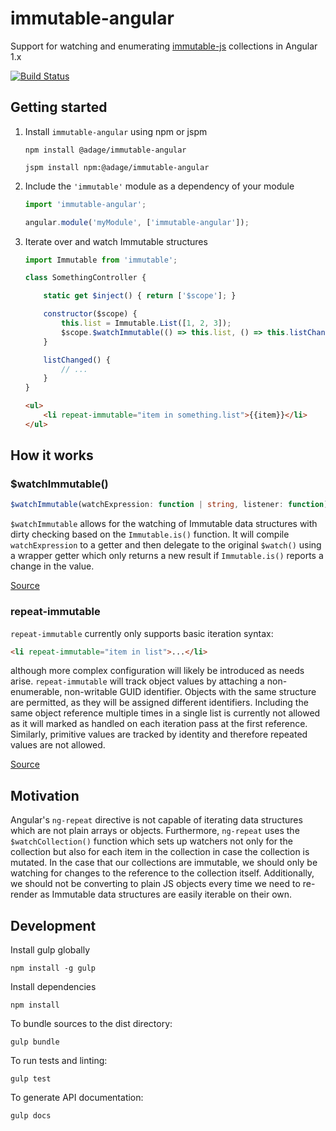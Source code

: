 # immutable-angular
Support for watching and enumerating [immutable-js](https://github.com/facebook/immutable-js) collections in Angular 1.x

[![Build Status](https://travis-ci.org/Adage-Technologies/immutable-angular.svg)](https://travis-ci.org/Adage-Technologies/immutable-angular)

## Getting started

1. Install `immutable-angular` using npm or jspm
    ```
    npm install @adage/immutable-angular
    ```
    ```
    jspm install npm:@adage/immutable-angular
    ```

2. Include the `'immutable'` module as a dependency of your module
    ```javascript
    import 'immutable-angular';

    angular.module('myModule', ['immutable-angular']);
    ```

3. Iterate over and watch Immutable structures
    ```javascript
    import Immutable from 'immutable';

    class SomethingController {

        static get $inject() { return ['$scope']; }

        constructor($scope) {
            this.list = Immutable.List([1, 2, 3]);
            $scope.$watchImmutable(() => this.list, () => this.listChanged());
        }

        listChanged() {
            // ...
        }
    }
    ```
    ```html
    <ul>
        <li repeat-immutable="item in something.list">{{item}}</li>
    </ul>
    ```

## How it works

### $watchImmutable()
```typescript
$watchImmutable(watchExpression: function | string, listener: function)
```
`$watchImmutable` allows for the watching of Immutable data structures with
dirty checking based on the `Immutable.is()` function. It will compile
`watchExpression` to a getter and then delegate to the original `$watch()`
using a wrapper getter which only returns a new result if `Immutable.is()`
reports a change in the value.

[Source](./src/watch-immutable.js)

### repeat-immutable
`repeat-immutable` currently only supports basic iteration syntax:
```html
<li repeat-immutable="item in list">...</li>
```
although more complex configuration will likely be introduced as needs arise.
`repeat-immutable` will track object values by attaching a non-enumerable,
non-writable GUID identifier. Objects with the same structure are permitted, as
they will be assigned different identifiers. Including the same object reference
multiple times in a single list is currently not allowed as it will marked as
handled on each iteration pass at the first reference. Similarly, primitive
values are tracked by identity and therefore repeated values are not allowed.

[Source](./src/repeat-immutable.js)

## Motivation
Angular's `ng-repeat` directive is not capable of iterating data structures
which are not plain arrays or objects. Furthermore, `ng-repeat` uses the
`$watchCollection()` function which sets up watchers not only for the collection
but also for each item in the collection in case the collection is mutated. In
the case that our collections are immutable, we should only be watching for
changes to the reference to the collection itself. Additionally, we should not
be converting to plain JS objects every time we need to re-render as Immutable
data structures are easily iterable on their own.

## Development
Install gulp globally
```
npm install -g gulp
```

Install dependencies
```
npm install
```

To bundle sources to the dist directory:
```
gulp bundle
```

To run tests and linting:
```
gulp test
```

To generate API documentation:
```
gulp docs
```
